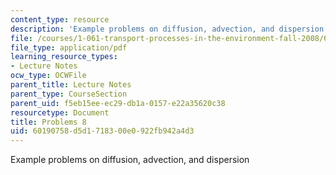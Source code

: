 ```yaml
---
content_type: resource
description: 'Example problems on diffusion, advection, and dispersion '
file: /courses/1-061-transport-processes-in-the-environment-fall-2008/60190758d5d1718300e0922fb942a4d3_problems8.pdf
file_type: application/pdf
learning_resource_types:
- Lecture Notes
ocw_type: OCWFile
parent_title: Lecture Notes
parent_type: CourseSection
parent_uid: f5eb15ee-ec29-db1a-0157-e22a35620c38
resourcetype: Document
title: Problems 8
uid: 60190758-d5d1-7183-00e0-922fb942a4d3
---
```

Example problems on diffusion, advection, and dispersion 

